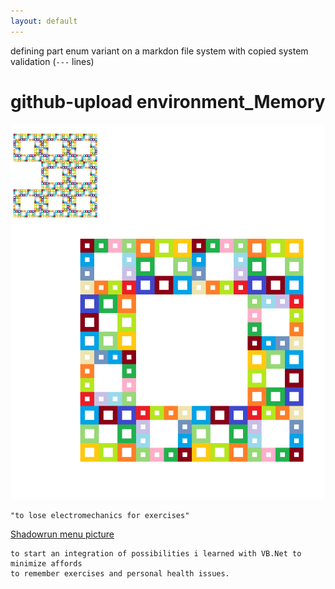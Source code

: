 ```yaml
---
layout: default
---
```


defining part enum variant on a markdon file system with copied system validation (`---` lines)

# github-upload environment_Memory
![waterbowl](camtasia_unknowen.bmp "an uni cheat")

```vb.net
"to lose electromechanics for exercises"
```

[Shadowrun menu picture](https://github.com/ledlightjungledStefan/Osterei/blob/gutenberggnu/nested-group.pdf)

    to start an integration of possibilities i learned with VB.Net to minimize affords
    to remember exercises and personal health issues.
